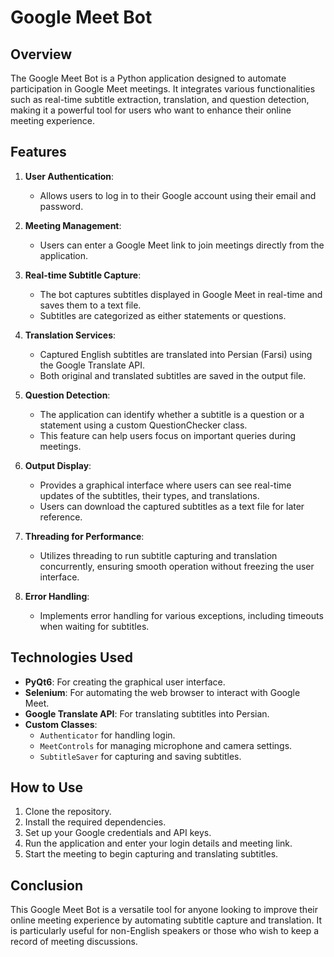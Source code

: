# Google Meet Bot

## Overview
The Google Meet Bot is a Python application designed to automate participation in Google Meet meetings. It integrates various functionalities such as real-time subtitle extraction, translation, and question detection, making it a powerful tool for users who want to enhance their online meeting experience.

## Features

1. **User Authentication**:
   - Allows users to log in to their Google account using their email and password.

2. **Meeting Management**:
   - Users can enter a Google Meet link to join meetings directly from the application.

3. **Real-time Subtitle Capture**:
   - The bot captures subtitles displayed in Google Meet in real-time and saves them to a text file.
   - Subtitles are categorized as either statements or questions.

4. **Translation Services**:
   - Captured English subtitles are translated into Persian (Farsi) using the Google Translate API.
   - Both original and translated subtitles are saved in the output file.

5. **Question Detection**:
   - The application can identify whether a subtitle is a question or a statement using a custom QuestionChecker class.
   - This feature can help users focus on important queries during meetings.

6. **Output Display**:
   - Provides a graphical interface where users can see real-time updates of the subtitles, their types, and translations.
   - Users can download the captured subtitles as a text file for later reference.

7. **Threading for Performance**:
   - Utilizes threading to run subtitle capturing and translation concurrently, ensuring smooth operation without freezing the user interface.

8. **Error Handling**:
   - Implements error handling for various exceptions, including timeouts when waiting for subtitles.

## Technologies Used
- **PyQt6**: For creating the graphical user interface.
- **Selenium**: For automating the web browser to interact with Google Meet.
- **Google Translate API**: For translating subtitles into Persian.
- **Custom Classes**: 
  - `Authenticator` for handling login.
  - `MeetControls` for managing microphone and camera settings.
  - `SubtitleSaver` for capturing and saving subtitles.

## How to Use
1. Clone the repository.
2. Install the required dependencies.
3. Set up your Google credentials and API keys.
4. Run the application and enter your login details and meeting link.
5. Start the meeting to begin capturing and translating subtitles.

## Conclusion
This Google Meet Bot is a versatile tool for anyone looking to improve their online meeting experience by automating subtitle capture and translation. It is particularly useful for non-English speakers or those who wish to keep a record of meeting discussions.

